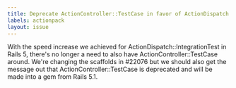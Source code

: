 ```yaml
---
title: Deprecate ActionController::TestCase in favor of ActionDispatch::IntegrationTest
labels: actionpack
layout: issue
---
```


With the speed increase we achieved for ActionDispatch::IntegrationTest in Rails 5, there's no longer a need to also have ActionController::TestCase around. We're changing the scaffolds in #22076 but we should also get the message out that ActionController::TestCase is deprecated and will be made into a gem from Rails 5.1.

